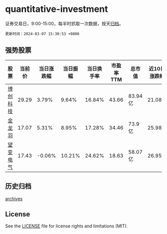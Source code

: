 # quantitative-investment

证券交易日，9:00-15:00，每半时抓取一次数据，按天[归档](archives)。

`更新时间：2024-03-07 15:30:53 +0800`

## 强势股票

|股票|当前价|当日涨跌幅|当日振幅|当日换手率|市盈率TTM|总市值|近10日涨跌幅|
|----|----|----|----|----|----|----|----|
|[博创科技](https://xueqiu.com/S/SZ300548)|29.29|3.79%|9.64%|16.84%|43.66|83.94亿|21.08%|
|[金龙羽](https://xueqiu.com/S/SZ002882)|17.07|5.31%|8.95%|17.28%|34.46|73.9亿|25.98%|
|[望变电气](https://xueqiu.com/S/SH603191)|17.43|-0.06%|10.21%|24.62%|18.63|58.07亿|26.95%|

## 历史归档

[archives](archives)

## License

See the [LICENSE](LICENSE) file for license rights and limitations (MIT).